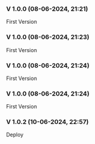 
### V 1.0.0 (08-06-2024, 21:21)

First Version


### V 1.0.0 (08-06-2024, 21:23)

First Version


### V 1.0.0 (08-06-2024, 21:24)

First Version


### V 1.0.0 (08-06-2024, 21:24)

First Version


### V 1.0.2 (10-06-2024, 22:57)

Deploy

